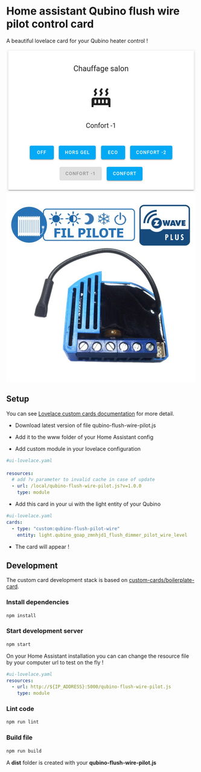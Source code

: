 # Home assistant Qubino flush wire pilot control card

A beautiful lovelace card for your Qubino heater control !

![Card](/images/screenshot.png?raw=true "Card")
![Qubino](/images/qubino.jpg?raw=true "Qubino")

## Setup

You can see [Lovelace custom cards documentation](https://developers.home-assistant.io/docs/en/lovelace_custom_card.html) for more detail.

- Download latest version of file qubino-flush-wire-pilot.js
- Add it to the www folder of your Home Assistant config

- Add custom module in your lovelace configuration

```yaml
#ui-lovelace.yaml

resources:
  # add ?v parameter to invalid cache in case of update
  - url: /local/qubino-flush-wire-pilot.js?v=1.0.0
    type: module
```

- Add this card in your ui with the light entity of your Qubino

```yaml
#ui-lovelace.yaml
cards:
  - type: "custom:qubino-flush-pilot-wire"
    entity: light.qubino_goap_zmnhjd1_flush_dimmer_pilot_wire_level

```

- The card will appear !

## Development

The custom card development stack is based on [custom-cards/boilerplate-card](https://github.com/custom-cards/boilerplate-card).

### Install dependencies

```bash
npm install
```

### Start development server

```bash
npm start
```

On your Home Assistant installation you can can change the resource file by your computer url to test on the fly !

```yaml
#ui-lovelace.yaml
resources:
  - url: http://${IP_ADDRESS}:5000/qubino-flush-wire-pilot.js
    type: module

```

### Lint code

```bash
npm run lint
```

### Build file

```bash
npm run build
```

A **dist** folder is created with your **qubino-flush-wire-pilot.js**
